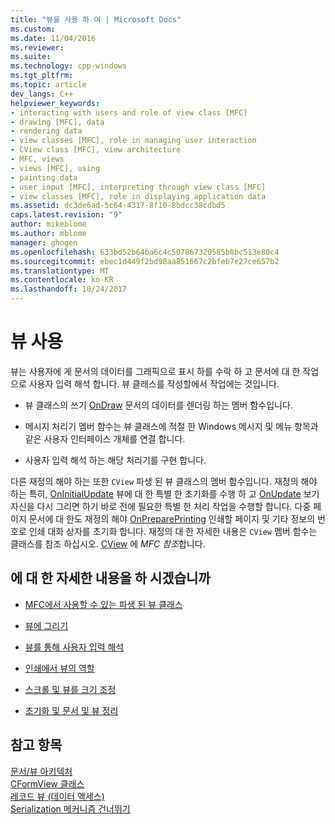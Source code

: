 ```yaml
---
title: "뷰를 사용 하 여 | Microsoft Docs"
ms.custom: 
ms.date: 11/04/2016
ms.reviewer: 
ms.suite: 
ms.technology: cpp-windows
ms.tgt_pltfrm: 
ms.topic: article
dev_langs: C++
helpviewer_keywords:
- interacting with users and role of view class [MFC]
- drawing [MFC], data
- rendering data
- view classes [MFC], role in managing user interaction
- CView class [MFC], view architecture
- MFC, views
- views [MFC], using
- painting data
- user input [MFC], interpreting through view class [MFC]
- view classes [MFC], role in displaying application data
ms.assetid: dc3de6ad-5c64-4317-8f10-8bdcc38cdbd5
caps.latest.revision: "9"
author: mikeblome
ms.author: mblome
manager: ghogen
ms.openlocfilehash: 633bd52b64ba6c4c507867320585b8bc513e80c4
ms.sourcegitcommit: ebec1d449f2bd98aa851667c2bfeb7e27ce657b2
ms.translationtype: MT
ms.contentlocale: ko-KR
ms.lasthandoff: 10/24/2017
---
```

# <a name="using-views"></a>뷰 사용
뷰는 사용자에 게 문서의 데이터를 그래픽으로 표시 하를 수락 하 고 문서에 대 한 작업으로 사용자 입력 해석 합니다. 뷰 클래스를 작성할에서 작업에는 것입니다.  
  
-   뷰 클래스의 쓰기 [OnDraw](../mfc/reference/cview-class.md#ondraw) 문서의 데이터를 렌더링 하는 멤버 함수입니다.  
  
-   메시지 처리기 멤버 함수는 뷰 클래스에 적절 한 Windows 메시지 및 메뉴 항목과 같은 사용자 인터페이스 개체를 연결 합니다.  
  
-   사용자 입력 해석 하는 해당 처리기를 구현 합니다.  
  
 다른 재정의 해야 하는 또한 `CView` 파생 된 뷰 클래스의 멤버 함수입니다. 재정의 해야 하는 특히, [OnInitialUpdate](../mfc/reference/cview-class.md#oninitialupdate) 뷰에 대 한 특별 한 초기화를 수행 하 고 [OnUpdate](../mfc/reference/cview-class.md#onupdate) 보기 자신을 다시 그리면 하기 바로 전에 필요한 특별 한 처리 작업을 수행할 합니다. 다중 페이지 문서에 대 한도 재정의 해야 [OnPreparePrinting](../mfc/reference/cview-class.md#onprepareprinting) 인쇄할 페이지 및 기타 정보의 번호로 인쇄 대화 상자를 초기화 합니다. 재정의 대 한 자세한 내용은 `CView` 멤버 함수는 클래스를 참조 하십시오. [CView](../mfc/reference/cview-class.md) 에 *MFC 참조*합니다.  
  
## <a name="what-do-you-want-to-know-more-about"></a>에 대 한 자세한 내용을 하 시겠습니까  
  
-   [MFC에서 사용할 수 있는 파생 된 뷰 클래스](../mfc/derived-view-classes-available-in-mfc.md)  
  
-   [뷰에 그리기](../mfc/drawing-in-a-view.md)  
  
-   [뷰를 통해 사용자 입력 해석](../mfc/interpreting-user-input-through-a-view.md)  
  
-   [인쇄에서 뷰의 역할](../mfc/role-of-the-view-in-printing.md)  
  
-   [스크롤 및 뷰를 크기 조정](../mfc/scrolling-and-scaling-views.md)  
  
-   [초기화 및 문서 및 뷰 정리](../mfc/initializing-and-cleaning-up-documents-and-views.md)  
  
## <a name="see-also"></a>참고 항목  
 [문서/뷰 아키텍처](../mfc/document-view-architecture.md)   
 [CFormView 클래스](../mfc/reference/cformview-class.md)   
 [레코드 뷰 (데이터 액세스)](../data/record-views-mfc-data-access.md)   
 [Serialization 메커니즘 건너뛰기](../mfc/bypassing-the-serialization-mechanism.md)

